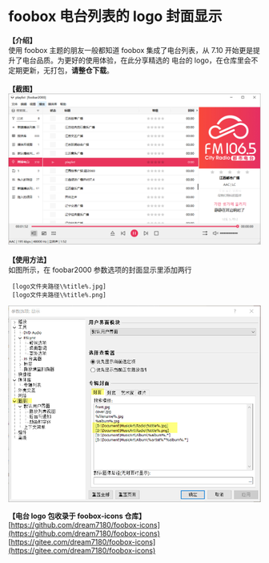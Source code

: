 # foobox 电台列表的 logo 封面显示

**【介绍】**   
使用 foobox 主题的朋友一般都知道 foobox 集成了电台列表，从 7.10 开始更是提升了电台品质。为更好的使用体验，在此分享精选的 电台的 logo，在仓库里会不定期更新，无打包，**请整仓下载**。
\
\
**【截图】**  
<img src="radio.png" width="1165">
\
\
**【使用方法】**  
如图所示，在 foobar2000 参数选项的封面显示里添加两行

```
 [logo文件夹路径\%title%.jpg]
 [logo文件夹路径\%title%.png]
```
<img src="settings.png" width="863">
 
**【电台 logo 包收录于 foobox-icons 仓库】**  
[https://github.com/dream7180/foobox-icons](https://github.com/dream7180/foobox-icons) \
[https://gitee.com/dream7180/foobox-icons](https://gitee.com/dream7180/foobox-icons)

